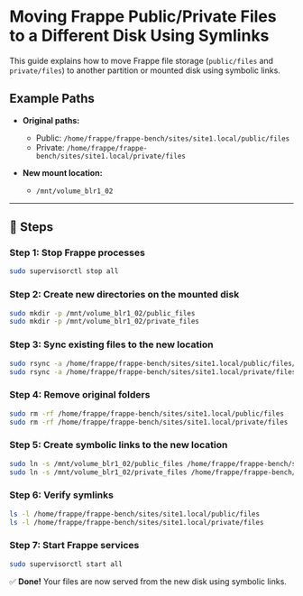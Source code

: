 # Moving Frappe Public/Private Files to a Different Disk Using Symlinks

This guide explains how to move Frappe file storage (`public/files` and `private/files`) to another partition or mounted disk using symbolic links.

## Example Paths

- **Original paths:**
  - Public: `/home/frappe/frappe-bench/sites/site1.local/public/files`
  - Private: `/home/frappe/frappe-bench/sites/site1.local/private/files`

- **New mount location:**
  - `/mnt/volume_blr1_02`

---

## 🚀 Steps

### Step 1: Stop Frappe processes
```bash
sudo supervisorctl stop all
```

### Step 2: Create new directories on the mounted disk
```bash
sudo mkdir -p /mnt/volume_blr1_02/public_files
sudo mkdir -p /mnt/volume_blr1_02/private_files
```

### Step 3: Sync existing files to the new location
```bash
sudo rsync -a /home/frappe/frappe-bench/sites/site1.local/public/files/ /mnt/volume_blr1_02/public_files/
sudo rsync -a /home/frappe/frappe-bench/sites/site1.local/private/files/ /mnt/volume_blr1_02/private_files/
```

### Step 4: Remove original folders
```bash
sudo rm -rf /home/frappe/frappe-bench/sites/site1.local/public/files
sudo rm -rf /home/frappe/frappe-bench/sites/site1.local/private/files
```

### Step 5: Create symbolic links to the new location
```bash
sudo ln -s /mnt/volume_blr1_02/public_files /home/frappe/frappe-bench/sites/site1.local/public/files
sudo ln -s /mnt/volume_blr1_02/private_files /home/frappe/frappe-bench/sites/site1.local/private/files
```

### Step 6: Verify symlinks
```bash
ls -l /home/frappe/frappe-bench/sites/site1.local/public/files
ls -l /home/frappe/frappe-bench/sites/site1.local/private/files
```

### Step 7: Start Frappe services
```bash
sudo supervisorctl start all
```

✅ **Done!** Your files are now served from the new disk using symbolic links.
